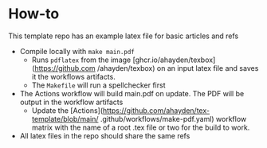 # How-to
This template repo has an example latex file for basic articles and refs
- Compile locally with `make main.pdf` 
  - Runs `pdflatex` from the image [ghcr.io/ahayden/texbox](https://github.com
/ahayden/texbox) on an input latex file and saves it the 
    workflows artifacts.
  - The `Makefile` will run a spellchecker first
- The Actions workflow will build main.pdf on update. The PDF will be output
  in the workflow artifacts
  - Update the [Actions](https://github.com/ahayden/tex-template/blob/main/
.github/workflows/make-pdf.yaml) workflow matrix with the name of a root 
    .tex file or two for the build to work.
- All latex files in the repo should share the same refs




